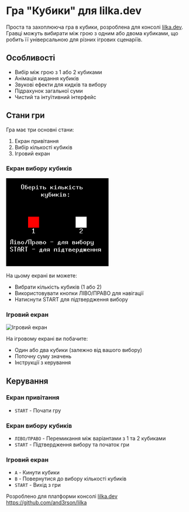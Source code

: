 # Гра "Кубики" для lilka.dev

Проста та захоплююча гра в кубики, розроблена для консолі [lilka.dev](https://lilka.dev/). Гравці можуть вибирати між грою з одним або двома кубиками, що робить її універсальною для різних ігрових сценаріїв.

## Особливості

- Вибір між грою з 1 або 2 кубиками
- Анімація кидання кубиків
- Звукові ефекти для кидків та вибору
- Підрахунок загальної суми
- Чистий та інтуїтивний інтерфейс

## Стани гри

Гра має три основні стани:
1. Екран привітання
2. Вибір кількості кубиків
3. Ігровий екран

### Екран вибору кубиків
![Екран вибору кубиків](screenshots/selection-screen.png)

На цьому екрані ви можете:
- Вибрати кількість кубиків (1 або 2)
- Використовувати кнопки ЛІВО/ПРАВО для навігації
- Натиснути START для підтвердження вибору

### Ігровий екран
![Ігровий екран](screenshots/game-screen.png)

На ігровому екрані ви побачите:
- Один або два кубики (залежно від вашого вибору)
- Поточну суму значень
- Інструкції з керування

## Керування

### Екран привітання
- `START` - Почати гру

### Екран вибору кубиків
- `ЛІВО/ПРАВО` - Перемикання між варіантами з 1 та 2 кубиками
- `START` - Підтвердження вибору та початок гри

### Ігровий екран
- `A` - Кинути кубики
- `B` - Повернутися до вибору кількості кубиків
- `START` - Вихід з гри

Розроблено для платформи консолі [lilka.dev](https://lilka.dev/) 
https://github.com/and3rson/lilka

